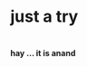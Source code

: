 <html>
  <head></head>
    <body>
      <h1>just a try<h1>
        <h4>hay ... it is anand<h4>
          </body>
          </html>
